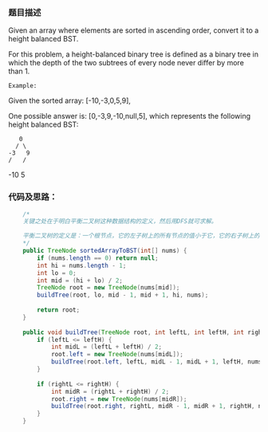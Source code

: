 ### 题目描述

Given an array where elements are sorted in ascending order, convert it to a height balanced BST.

For this problem, a height-balanced binary tree is defined as a binary tree in which the depth of the two subtrees of every node never differ by more than 1.


`Example:`

  Given the sorted array: [-10,-3,0,5,9],

  One possible answer is: [0,-3,9,-10,null,5], which represents the following height balanced BST:

       0
      / \
    -3   9
    /   /
  -10  5

### 代码及思路：

```java
    /*
    关键之处在于明白平衡二叉树这种数据结构的定义，然后用DFS就可求解。

    平衡二叉树的定义是：一个根节点，它的左子树上的所有节点的值小于它，它的右子树上的所有节点的值大于它，并且它的左子树和右子树的深度差必须小于等于1。以上规则必须对它的左右子树也成立。
    */
    public TreeNode sortedArrayToBST(int[] nums) {
        if (nums.length == 0) return null;
        int hi = nums.length - 1;
        int lo = 0;
        int mid = (hi + lo) / 2;
        TreeNode root = new TreeNode(nums[mid]);
        buildTree(root, lo, mid - 1, mid + 1, hi, nums);
        
        return root;
    }
    
    public void buildTree(TreeNode root, int leftL, int leftH, int rightL, int rightH, int[] nums) {
        if (leftL <= leftH) {
            int midL = (leftL + leftH) / 2;
            root.left = new TreeNode(nums[midL]);
            buildTree(root.left, leftL, midL - 1, midL + 1, leftH, nums);
        }
        
        if (rightL <= rightH) {
            int midR = (rightL + rightH) / 2;
            root.right = new TreeNode(nums[midR]);
            buildTree(root.right, rightL, midR - 1, midR + 1, rightH, nums);
        }
    }
```